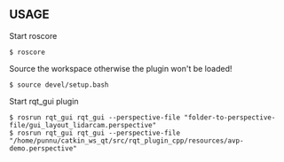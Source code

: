 ## USAGE

Start roscore
```
$ roscore
```

Source the workspace otherwise the plugin won't be loaded!
```
$ source devel/setup.bash
```

Start rqt_gui plugin
```
$ rosrun rqt_gui rqt_gui --perspective-file "folder-to-perspective-file/gui_layout_lidarcam.perspective"
$ rosrun rqt_gui rqt_gui --perspective-file "/home/punnu/catkin_ws_qt/src/rqt_plugin_cpp/resources/avp-demo.perspective"
```
